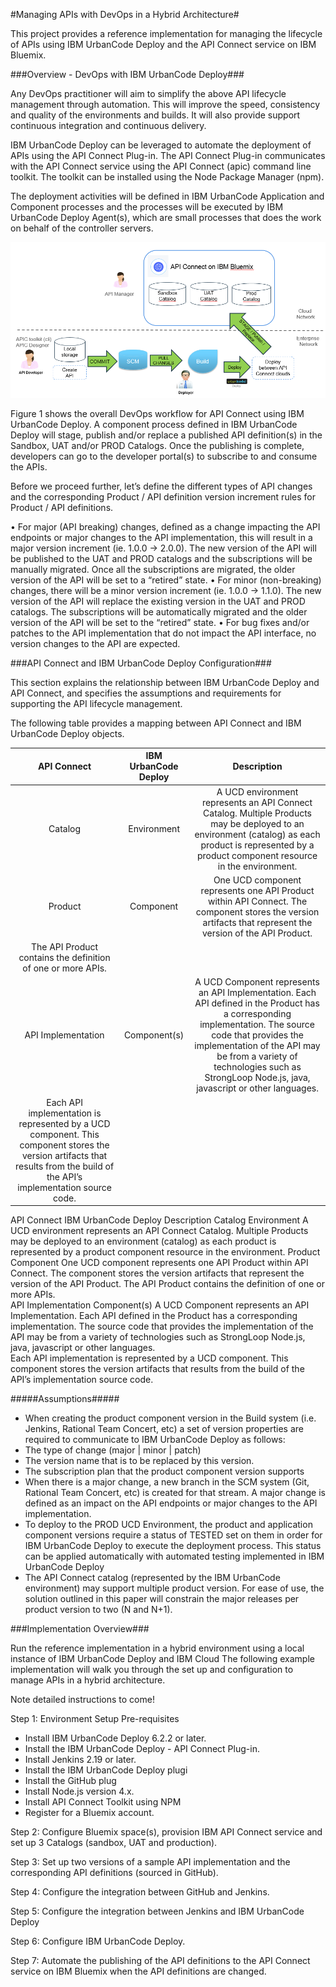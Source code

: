 #Managing APIs with DevOps in a Hybrid Architecture#

This project provides a reference implementation for managing the lifecycle of APIs using IBM UrbanCode Deploy and the API Connect service on IBM Bluemix.  

###Overview - DevOps with IBM UrbanCode Deploy###

Any DevOps practitioner will aim to simplify the above API lifecycle management through automation.  This will improve the speed, consistency and quality of the environments and builds.  It will also provide support continuous integration and continuous delivery.  

IBM UrbanCode Deploy can be leveraged to automate the deployment of APIs using the API Connect Plug-in.  The API Connect Plug-in communicates with the API Connect service using the API Connect (apic) command line toolkit.  The toolkit can be installed using the Node Package Manager (npm).  

The deployment activities will be defined in IBM UrbanCode Application and Component processes and the processes will be executed by IBM UrbanCode Deploy Agent(s), which are small processes that does the work on behalf of the controller servers.  

![Figure 1 - DevOps for API Connect using IBM UrbanCode Deploy](https://github.com/ibm-cloud-architecture/refarch-hybridcloud-blueportal-api/blob/master/imgs/APIC_UCD_Readme_Figure1.png)

Figure 1 shows the overall DevOps workflow for API Connect using IBM UrbanCode Deploy.  A component process defined in IBM UrbanCode Deploy will stage, publish and/or replace a published API definition(s) in the Sandbox, UAT and/or PROD Catalogs.  Once the publishing is complete, developers can go to the developer portal(s) to subscribe to and consume the APIs.  

Before we proceed further, let’s define the different types of API changes and the corresponding Product / API definition version increment rules for Product / API definitions.  

   •	For major (API breaking) changes, defined as a change impacting the API endpoints or major changes to the API implementation, this will result in a major version increment (ie. 1.0.0 -> 2.0.0).  The new version of the API will be published to the UAT and PROD catalogs and the subscriptions will be manually migrated.  Once all the subscriptions are migrated, the older version of the API will be set to a “retired” state. 
   •	For minor (non-breaking) changes, there will be a minor version increment (ie. 1.0.0 -> 1.1.0).  The new version of the API will replace the existing version in the UAT and PROD catalogs.  The subscriptions will be automatically migrated and the older version of the API will be set to the “retired” state. 
   •	For bug fixes and/or patches to the API implementation that do not impact the API interface, no version changes to the API are expected.

###API Connect and IBM UrbanCode Deploy Configuration###

This section explains the relationship between IBM UrbanCode Deploy and API Connect, and specifies the assumptions and requirements for supporting the API lifecycle management.  

The following table provides a mapping between API Connect and IBM UrbanCode Deploy objects.

|API Connect|IBM UrbanCode Deploy|Description|
|:---:|:---:|:---:|
|Catalog|Environment|A UCD environment represents an API Connect Catalog.  Multiple Products may be deployed to an environment (catalog) as each product is represented by a product component resource in the environment.|
|Product|Component|One UCD component represents one API Product within API Connect.  The component stores the version artifacts that represent the version of the API Product.
The API Product contains the definition of one or more APIs. |
|API Implementation|Component(s)|A UCD Component represents an API Implementation. Each API defined in the Product has a corresponding implementation. The source code that provides the implementation of the API may be from a variety of technologies such as StrongLoop Node.js, java, javascript or other languages.  
Each API implementation is represented by a UCD component.  This component stores the version artifacts that results from the build of the API’s implementation source code.|

API Connect	IBM UrbanCode Deploy	Description
Catalog	Environment	A UCD environment represents an API Connect Catalog.  Multiple Products may be deployed to an environment (catalog) as each product is represented by a product component resource in the environment.
Product	Component	One UCD component represents one API Product within API Connect.  The component stores the version artifacts that represent the version of the API Product.
The API Product contains the definition of one or more APIs.    
API Implementation	Component(s)	A UCD Component represents an API Implementation. Each API defined in the Product has a corresponding implementation. The source code that provides the implementation of the API may be from a variety of technologies such as StrongLoop Node.js, java, javascript or other languages.  
Each API implementation is represented by a UCD component.  This component stores the version artifacts that results from the build of the API’s implementation source code.  

#####Assumptions#####
   * When creating the product component version in the Build system (i.e. Jenkins, Rational Team Concert, etc) a set of version properties are required to communicate to IBM UrbanCode Deploy as follows:   
   * The type of change (major | minor | patch) 
   * The version name that is to be replaced by this version.   
   * The subscription plan that the product component version supports
   * When there is a major change, a new branch in the SCM system (Git, Rational Team Concert, etc) is created for that stream.  A major change is defined as an impact on the API endpoints or major changes to the API implementation.  
   * To deploy to the PROD UCD Environment, the product and application component versions require a status of TESTED set on them in order for IBM UrbanCode Deploy to execute the deployment process.  This status can be applied automatically with automated testing implemented in IBM UrbanCode Deploy
   * The API Connect catalog (represented by the IBM UrbanCode environment) may support multiple product version.  For ease of use, the solution outlined in this paper will constrain the major releases per product version to two (N and N+1). 


###Implementation Overview###

Run the reference implementation in a hybrid environment using a local instance of IBM UrbanCode Deploy and IBM Cloud
The following example implementation will walk you through the set up and configuration to manage APIs in a hybrid architecture. 

Note detailed instructions to come!

Step 1: Environment Setup
Pre-requisites
   *	Install IBM UrbanCode Deploy 6.2.2 or later.
   * 	Install the IBM UrbanCode Deploy - API Connect Plug-in. 
   * Install Jenkins 2.19 or later.
   * Install the IBM UrbanCode Deploy plugi
   * Install the GitHub plug
   * Install Node.js version 4.x. 
   * Install API Connect Toolkit using NPM
   * Register for a Bluemix account.

Step 2: Configure Bluemix space(s), provision IBM API Connect service and set up 3 Catalogs (sandbox, UAT and production). 

Step 3: Set up two versions of a sample API implementation and the corresponding API definitions (sourced in GitHub). 

Step 4: Configure the integration between GitHub and Jenkins. 

Step 5: Configure the integration between Jenkins and IBM UrbanCode Deploy

Step 6: Configure IBM UrbanCode Deploy. 

Step 7: Automate the publishing of the API definitions to the API Connect service on IBM Bluemix when the API definitions are changed.
